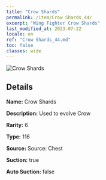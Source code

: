 ```yaml
---
title: "Crow Shards"
permalink: /item/Crow Shards_44/
excerpt: "Wing Fighter Crow Shards"
last_modified_at: 2023-07-22
locale: en
ref: "Crow Shards_44.md"
toc: false
classes: wide
---
```



 ![Crow Shards](/images/item/Crow_Shards_p.png)



## Details

 **Name:** Crow Shards 

 **Description:** Used to evolve Crow

 **Rarity:** 6 

 **Type:** 116 

 **Source:** Source: Chest 

 **Suction:** true 

 **Auto Suction:** false 


